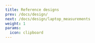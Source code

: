 ```yaml
---
title: Reference designs
prev: /docs/design/
next: /docs/design/laptop_measurements
weight: 1
params:
  icon: clipboard
---
```

